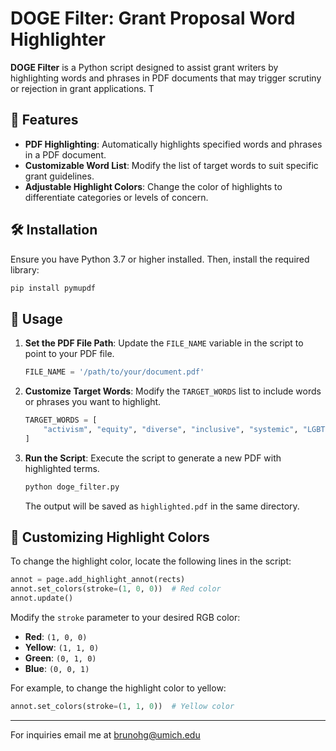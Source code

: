 # DOGE Filter: Grant Proposal Word Highlighter

**DOGE Filter** is a Python script designed to assist grant writers by highlighting words and phrases in PDF documents that may trigger scrutiny or rejection in grant applications. T

## 🚀 Features

* **PDF Highlighting**: Automatically highlights specified words and phrases in a PDF document.
* **Customizable Word List**: Modify the list of target words to suit specific grant guidelines.
* **Adjustable Highlight Colors**: Change the color of highlights to differentiate categories or levels of concern.

## 🛠 Installation

Ensure you have Python 3.7 or higher installed. Then, install the required library:

```bash
pip install pymupdf
```

## 📄 Usage

1. **Set the PDF File Path**: Update the `FILE_NAME` variable in the script to point to your PDF file.

   ```python
   FILE_NAME = '/path/to/your/document.pdf'
   ```

2. **Customize Target Words**: Modify the `TARGET_WORDS` list to include words or phrases you want to highlight.

   ```python
   TARGET_WORDS = [
       "activism", "equity", "diverse", "inclusive", "systemic", "LGBTQ", "female", "race", "justice", "bias"
   ]
   ```

3. **Run the Script**: Execute the script to generate a new PDF with highlighted terms.

   ```bash
   python doge_filter.py
   ```

   The output will be saved as `highlighted.pdf` in the same directory.

## 🎨 Customizing Highlight Colors

To change the highlight color, locate the following lines in the script:

```python
annot = page.add_highlight_annot(rects)
annot.set_colors(stroke=(1, 0, 0))  # Red color
annot.update()
```

Modify the `stroke` parameter to your desired RGB color:

* **Red**: `(1, 0, 0)`
* **Yellow**: `(1, 1, 0)`
* **Green**: `(0, 1, 0)`
* **Blue**: `(0, 0, 1)`

For example, to change the highlight color to yellow:

```python
annot.set_colors(stroke=(1, 1, 0))  # Yellow color
```
---
For inquiries email me at brunohg@umich.edu


